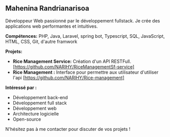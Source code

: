 ## Mahenina Randrianarisoa

Développeur Web passionné par le développement fullstack. Je crée des applications web performantes et intuitives.

**Compétences:** PHP, Java, Laravel, spring bot, Typescript, SQL, JavaScript, HTML, CSS, Git, d'autre framwork

**Projets:**

* **Rice Management Service:** Création d'un API RESTFull. [https://github.com/NARIHY/RiceManagementSf-service]
* **Rice Management  :** Interface pour permettre aux utilisateur d'utiliser l'api [https://github.com/NARIHY/Rice-management]

**Intéressé par :**

* Développement back-end
* Développement full stack
* Développement web
* Architecture logicielle
* Open-source

N'hésitez pas à me contacter pour discuter de vos projets !
